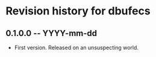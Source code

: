 # Revision history for dbufecs

## 0.1.0.0 -- YYYY-mm-dd

* First version. Released on an unsuspecting world.
